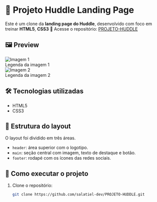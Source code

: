 # 💬 Projeto Huddle Landing Page

Este é um clone da **landing page do Huddle**, desenvolvido com foco em treinar **HTML5**, **CSS3**
🔗 Acesse o repositório: [PROJETO-HUDDLE](https://github.com/salatiel-dev/PROJETO-HUDDLE)

## 🖼️ Preview


<div class="image-gallery">
  <div class="image-item">
    <img src="https://github.com/user-attachments/assets/cd924599-9b20-4ee9-9af4-2356704d3543" alt="Imagem 1" />
    <div class="image-caption">Legenda da imagem 1</div>
  </div>
  <div class="image-item">
    <img src="https://github.com/user-attachments/assets/b18e3fd6-0c56-4232-8a35-237c24037630" alt="Imagem 2" />
    <div class="image-caption">Legenda da imagem 2</div>
  </div>
</div>


## 🛠️ Tecnologias utilizadas

- HTML5
- CSS3

## 🧱 Estrutura do layout

O layout foi dividido em três áreas.

- `header`: área superior com o logotipo.
- `main`: seção central com imagem, texto de destaque e botão.
- `footer`: rodapé com os ícones das redes sociais.

## 🚀 Como executar o projeto

1. Clone o repositório:
   ```bash
   git clone https://github.com/salatiel-dev/PROJETO-HUDDLE.git
